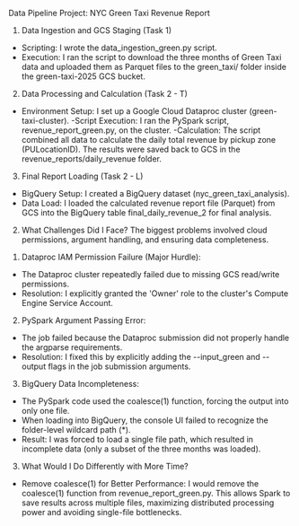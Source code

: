 Data Pipeline Project: NYC Green Taxi Revenue Report


1) Data Ingestion and GCS Staging (Task 1)
- Scripting: I wrote the data_ingestion_green.py script.
- Execution: I ran the script to download the three months of Green Taxi data and uploaded them as Parquet files to the green_taxi/ folder inside the green-taxi-2025 GCS bucket.

2) Data Processing and Calculation (Task 2 - T)
- Environment Setup: I set up a Google Cloud Dataproc cluster (green-taxi-cluster).
-Script Execution: I ran the PySpark script, revenue_report_green.py, on the cluster.
-Calculation: The script combined all data to calculate the daily total revenue by pickup zone (PULocationID). The results were saved back to GCS in the revenue_reports/daily_revenue folder.

3) Final Report Loading (Task 2 - L)
- BigQuery Setup: I created a BigQuery dataset (nyc_green_taxi_analysis).
- Data Load: I loaded the calculated revenue report file (Parquet) from GCS into the BigQuery table final_daily_revenue_2 for final analysis.


2. What Challenges Did I Face?
The biggest problems involved cloud permissions, argument handling, and ensuring data completeness.

1) Dataproc IAM Permission Failure (Major Hurdle):
- The Dataproc cluster repeatedly failed due to missing GCS read/write permissions.
- Resolution: I explicitly granted the 'Owner' role to the cluster's Compute Engine Service Account.

2) PySpark Argument Passing Error:
- The job failed because the Dataproc submission did not properly handle the argparse requirements.
- Resolution: I fixed this by explicitly adding the --input_green and --output flags in the job submission arguments.

3) BigQuery Data Incompleteness:
- The PySpark code used the coalesce(1) function, forcing the output into only one file.
- When loading into BigQuery, the console UI failed to recognize the folder-level wildcard path (*).
- Result: I was forced to load a single file path, which resulted in incomplete data (only a subset of the three months was loaded).


3. What Would I Do Differently with More Time?
- Remove coalesce(1) for Better Performance: I would remove the coalesce(1) function from revenue_report_green.py. This allows Spark to save results across multiple files, maximizing distributed processing power and avoiding single-file bottlenecks. 
